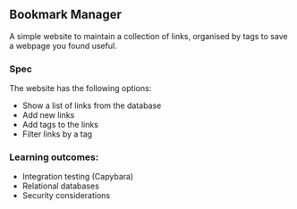 ## Bookmark Manager

A simple website to maintain a collection of links, organised by tags to save a webpage you found useful. 

### Spec
The website has the following options:

* Show a list of links from the database
* Add new links
* Add tags to the links
* Filter links by a tag


### Learning outcomes:

* Integration testing (Capybara)
* Relational databases 
* Security considerations

